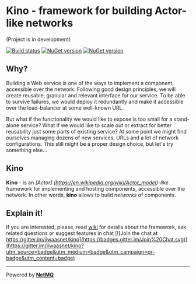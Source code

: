 # Kino - framework for building Actor-like networks

(Project is in development)

[![Build status](https://ci.appveyor.com/api/projects/status/khn5imataa5uw4oj?svg=true)](https://ci.appveyor.com/project/iiwaasnet/kino)
[![NuGet version](https://badge.fury.io/nu/kino.svg)](https://badge.fury.io/nu/kino)
[![NuGet version](https://badge.fury.io/nu/kino.Rendezvous.svg)](https://badge.fury.io/nu/kino.Rendezvous)

Why?
-------------------------------------
Building a Web service is one of the ways to implement a component, accessible over the network. 
Following good design principles, we will create reusable, granular and relevant interface for our service. To be able to survive failures,
we would deploy it redundantly and make it accessible over the load-balancer at some well-known URL.

But what if the functionality we would like to expose is too small for a stand-alone service? What if we would like to scale out or extract for better reusability
just some parts of existing service?  At some point we might find ourselves managing dozens of new services, URLs and a lot of network configurations.
This still might be a proper design choice, but let's try something else...

Kino
-------------------------------------
**Kino** - is an *[Actor] (https://en.wikipedia.org/wiki/Actor_model)-like* framework for implementing and hosting components,
accessible over the network. In other words, **kino** allows to build *networks* of components.

Explain it!
-------------------------------------
If you are interested, please, read [wiki](https://github.com/iiwaasnet/kino/wiki) for details about the framework, ask related questions or suggest features in chat [![Join the chat at https://gitter.im/iiwaasnet/kino](https://badges.gitter.im/Join%20Chat.svg)](https://gitter.im/iiwaasnet/kino?utm_source=badge&utm_medium=badge&utm_campaign=pr-badge&utm_content=badge)

-------------------------------------
Powered by **[NetMQ](https://github.com/zeromq/netmq)**
